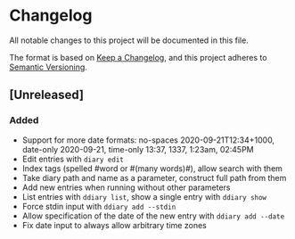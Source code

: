 # Changelog
All notable changes to this project will be documented in this file.

The format is based on [Keep a Changelog](https://keepachangelog.com/en/1.0.0/),
and this project adheres to [Semantic Versioning](https://semver.org/spec/v2.0.0.html).

## [Unreleased]

### Added

- Support for more date formats: no-spaces 2020-09-21T12:34+1000, date-only 2020-09-21, time-only 13:37, 1337, 1:23am, 02:45PM
- Edit entries with `diary edit`
- Index tags (spelled #word or #(many words)#), allow search with them
- Take diary path and name as a parameter, construct full path from them
- Add new entries when running without other parameters
- List entries with `ddiary list`, show a single entry with `ddiary show`
- Force stdin input with `ddiary add --stdin`
- Allow specification of the date of the new entry with `ddiary add --date`
- Fix date input to always allow arbitrary time zones
